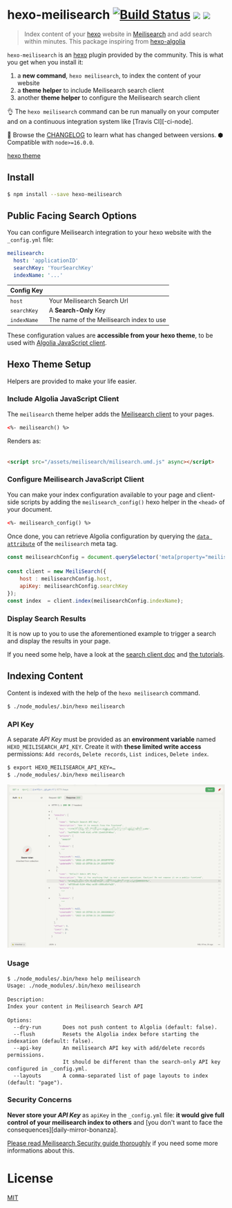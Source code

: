 # hexo-meilisearch [![Build Status][]][pkg-build] ![][pkg-downloads] ![][pkg-version]

> Index content of your [hexo][] website in [Meilisearch][] and add search within minutes.
> This package inspiring from [hexo-algolia](https://www.npmjs.com/package/hexo-algolia)

`hexo-meilisearch` is an [hexo][] plugin provided by the community.
This is what you get when you install it:

1. a **new command**, `hexo meilisearch`, to index the content of your website
2. a **theme helper** to include Meilisearch search client
3. another **theme helper** to configure the Meilisearch search client

👌 The `hexo meilisearch` command can be run manually on your computer
and on a continuous integration system like [Travis CI][-ci-node].

📜 Browse the [CHANGELOG][] to learn what has changed between versions.
⬢ Compatible with `node>=16.0.0`.

[hexo theme][]

## Install

```bash
$ npm install --save hexo-meilisearch
```

## Public Facing Search Options

You can configure Meilisearch integration to your hexo website with the `_config.yml` file:

``` yaml
meilisearch:
  host: 'applicationID'
  searchKey: 'YourSearchKey'
  indexName: '...'
```

| Config Key  |                                          |
|-------------|------------------------------------------|
| `host`      | Your Meilisearch Search Url              |
| `searchKey` | A **Search-Only** Key                    |
| `indexName` | The name of the Meilisearch index to use |

These configuration values are **accessible from your hexo theme**, to be used
with [Algolia JavaScript client](https://www.algolia.com/doc/guides/search/auto-complete/#user-interface).

## Hexo Theme Setup

Helpers are provided to make your life easier.

### Include Algolia JavaScript Client

The `meilisearch` theme helper adds the
[Meilisearch client][js-client] to your pages.

```html
<%- meilisearch() %>
```

Renders as:

```html

<script src="/assets/meilisearch/milisearch.umd.js" async></script>
```

### Configure Meilisearch JavaScript Client

You can make your index configuration available to your page and client-side scripts by adding the `meilisearch_config()` hexo helper in the `<head>` of your
document.

```html
<%- meilisearch_config() %>
```

Once done, you can retrieve Algolia configuration by querying the
[`data attribute`](dataset) of the `meilisearch` meta tag.

```js
const meilisearchConfig = document.querySelector('meta[property="meilisearch"]').dataset;

const client = new MeiliSearch({
    host : meilisearchConfig.host, 
    apiKey: meilisearchConfig.searchKey
});
const index  = client.index(meilisearchConfig.indexName);
```

### Display Search Results

It is now up to you to use the aforementioned example to trigger a search
and display the results in your page.

If you need some help, have a look at the [search client doc][js-client]
and [the tutorials][Meilisearch tutorials].

## Indexing Content

Content is indexed with the help of the `hexo meilisearch` command.

```bash
$ ./node_modules/.bin/hexo meilisearch
```

### API Key

A separate _API Key_ must be provided as an **environment variable** named `HEXO_MEILISEARCH_API_KEY`. Create it with **these limited write access**
permissions: `Add records`, `Delete records`, `List indices`, `Delete index`.

```bash
$ export HEXO_MEILISEARCH_API_KEY=…
$ ./node_modules/.bin/hexo meilisearch
```

![](meilisearch-keys.png)

### Usage

```
$ ./node_modules/.bin/hexo help meilisearch
Usage: ./node_modules/.bin/hexo meilisearch

Description:
Index your content in Meilisearch Search API

Options:
  --dry-run       Does not push content to Algolia (default: false).
  --flush         Resets the Algolia index before starting the indexation (default: false).
  --api-key       An meilisearch API key with add/delete records permissions.
		          It should be different than the search-only API key configured in _config.yml.
  --layouts       A comma-separated list of page layouts to index (default: "page").
```

### Security Concerns

**Never store your _API Key_** as `apiKey` in the `_config.yml` file: **it would give full control of your meilisearch index to others**
and [you don't want to face the consequences][daily-mirror-bonanza].

[Please read Meilisearch Security guide thoroughly][security] if you need some more informations about this.

# License

[MIT](LICENSE)

[Build Status]: https://travis-ci.org/imvkmark/hexo-algolia.svg?branch=master

[pkg-build]: https://travis-ci.org/imvkmark/hexo-meilisearch

[pkg-downloads]: https://img.shields.io/npm/dm/hexo-meilisearch.svg

[pkg-version]: https://img.shields.io/npm/v/hexo-meilisearch.svg

[hexo]: https://hexo.io/

[Meilisearch]: https://www.meilisearch.com/

[hexo theme]: https://hexo.io/docs/themes.html

[travis-ci-node]: https://docs.travis-ci.com/user/languages/javascript-with-nodejs/

[Meilisearch Tutorials]: https://docs.meilisearch.com/learn/getting_started/quick_start.html

[CHANGELOG]: https://github.com/imvkmark/hexo-meilisearch/blob/master/CHANGELOG.md

[js-client]: https://github.com/meilisearch/meilisearch-js

[batching]: https://docs.meilisearch.com/reference/api/documents.html#add-or-replace-documents

[security]: https://docs.meilisearch.com/reference/api/keys.html#key-object

[dataset]: https://developer.mozilla.org/en-US/docs/Learn/HTML/Howto/Use_data_attributes

